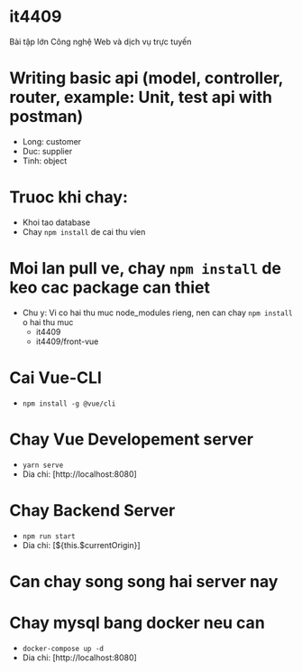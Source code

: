 # it4409
Bài tập lớn Công nghệ Web và dịch vụ trực tuyến
# Writing basic api (model, controller, router, example: Unit, test api with postman)
- Long: customer  
- Duc: supplier  
- Tinh: object  

# Truoc khi chay:
- Khoi tao database  
- Chay `npm install` de cai thu vien  

# Moi lan pull ve, chay `npm install` de keo cac package can thiet
- Chu y: Vi co hai thu muc node_modules rieng, nen can chay `npm install` o hai thu muc
  - it4409
  - it4409/front-vue

# Cai Vue-CLI
- `npm install -g @vue/cli`

# Chay Vue Developement server  
- `yarn serve`
- Dia chi: [http://localhost:8080]  

# Chay Backend Server
- `npm run start`
- Dia chi: [${this.$currentOrigin}]

# Can chay song song hai server nay

# Chay mysql bang docker neu can
- `docker-compose up -d`
- Dia chi: [http://localhost:8080]
